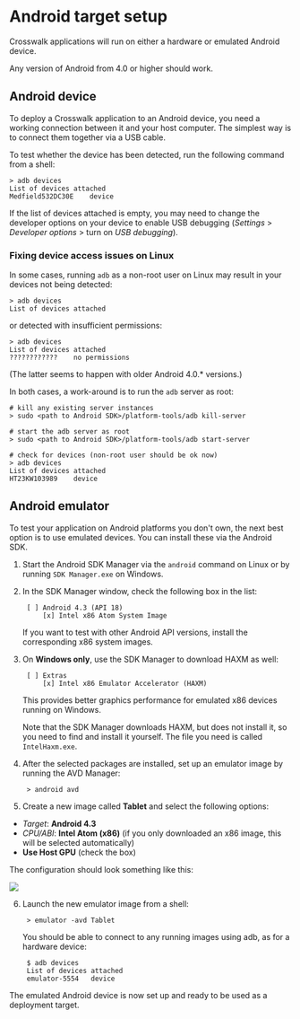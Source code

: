 # Android target setup

Crosswalk applications will run on either a hardware or emulated Android device.

Any version of Android from 4.0 or higher should work.

## Android device

To deploy a Crosswalk application to an Android device, you need a working connection between it and your host computer. The simplest way is to connect them together via a USB cable.

To test whether the device has been detected, run the following command from a shell:

    > adb devices
    List of devices attached
    Medfield532DC30E	device

If the list of devices attached is empty, you may need to change the developer options on your device to enable USB debugging (*Settings* &gt; *Developer options* &gt; turn on *USB debugging*).

<h3 id="Fixing-device-access-issues-on-Linux">Fixing device access issues on Linux</h3>

In some cases, running `adb` as a non-root user on Linux may result in your devices not being detected:

    > adb devices
    List of devices attached

or detected with insufficient permissions:

    > adb devices
    List of devices attached
    ????????????	no permissions

(The latter seems to happen with older Android 4.0.* versions.)

In both cases, a work-around is to run the `adb` server as root:

    # kill any existing server instances
    > sudo <path to Android SDK>/platform-tools/adb kill-server

    # start the adb server as root
    > sudo <path to Android SDK>/platform-tools/adb start-server

    # check for devices (non-root user should be ok now)
    > adb devices
    List of devices attached
    HT23KW103989	device

## Android emulator

To test your application on Android platforms you don't own, the next best option is to use emulated devices. You can install these via the Android SDK.

1. Start the Android SDK Manager via the `android` command on Linux or by running `SDK Manager.exe` on Windows.

2. In the SDK Manager window, check the following box in the list:

        [ ] Android 4.3 (API 18)
            [x] Intel x86 Atom System Image

   If you want to test with other Android API versions, install the corresponding x86 system images.

3. On <strong>Windows only</strong>, use the SDK Manager to download HAXM as well:

        [ ] Extras
            [x] Intel x86 Emulator Accelerator (HAXM)

   This provides better graphics performance for emulated x86 devices running on Windows.

   Note that the SDK Manager downloads HAXM, but does not install it, so you need to find and install it yourself. The file you need is called `IntelHaxm.exe`.

4. After the selected packages are installed, set up an emulator image by running the AVD Manager:

        > android avd

5. Create a new image called <strong>Tablet</strong> and select the following options:

  <ul>
    <li><em>Target</em>: <strong>Android 4.3</strong></li>
    <li><em>CPU/ABI</em>: <strong>Intel Atom (x86)</strong> (if you only downloaded an x86 image, this will be selected automatically)</li>
    <li><strong>Use Host GPU</strong> (check the box)</li>
  </ul>

  The configuration should look something like this:

  <img src='/assets/emulator.png' style="display:block;margin:0 auto">

6. Launch the new emulator image from a shell:

        > emulator -avd Tablet

   You should be able to connect to any running images using adb, as for a hardware device:

        $ adb devices
        List of devices attached
        emulator-5554   device

The emulated Android device is now set up and ready to be used as a deployment target.

